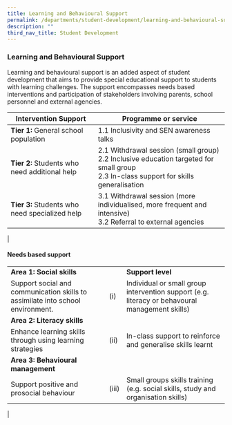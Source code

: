 ```yaml
---
title: Learning and Behavioural Support
permalink: /departments/student-development/learning-and-behavioural-support/
description: ""
third_nav_title: Student Development
---
```

### **Learning and Behavioural Support**
Learning and behavioural support is an added aspect of student development that aims to provide special educational support to students with learning challenges. The support encompasses needs based interventions and participation of stakeholders involving parents, school personnel and external agencies.

| Intervention Support | Programme or service |
|---|---|
| **Tier 1:** General school population | 1.1    Inclusivity and SEN awareness talks |
| **Tier 2:** Students who need additional help | 2.1    Withdrawal session (small group)<br>2.2    Inclusive education targeted for small group<br>2.3    In-class support for skills generalisation |
| **Tier 3:** Students who need specialized help | 3.1    Withdrawal session (more individualised, more frequent and intensive)<br>3.2    Referral to external agencies |
|

#### **Needs based support**

|  |  |  |
|---|---|---|
| **Area 1: Social skills** |  | **Support level** |
| Support social and communication skills to assimilate into school environment. | (i) | Individual or small group intervention support (e.g. literacy or behavoural management skills) |
| **Area 2: Literacy skills** |  |  |
| Enhance learning skills through using learning strategies | (ii) | In-class support to reinforce and generalise skills learnt |
| **Area 3: Behavioural management** |  |  |
| Support positive and prosocial behaviour | (iii) | Small groups skills training (e.g. social skills, study and organisation skills) |
|